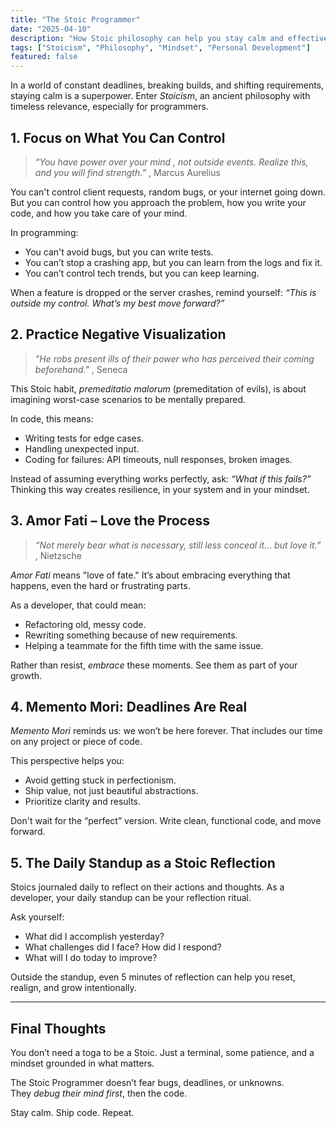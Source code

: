 ```yaml
---
title: "The Stoic Programmer"
date: "2025-04-10"
description: "How Stoic philosophy can help you stay calm and effective in the ever-changing world of software development."
tags: ["Stoicism", "Philosophy", "Mindset", "Personal Development"]
featured: false
---
```


In a world of constant deadlines, breaking builds, and shifting requirements, staying calm is a superpower. Enter _Stoicism_, an ancient philosophy with timeless relevance, especially for programmers.

## 1. Focus on What You Can Control

> _“You have power over your mind , not outside events. Realize this, and you will find strength.”_ , Marcus Aurelius

You can't control client requests, random bugs, or your internet going down. But you can control how you approach the problem, how you write your code, and how you take care of your mind.

In programming:

- You can't avoid bugs, but you can write tests.
- You can’t stop a crashing app, but you can learn from the logs and fix it.
- You can’t control tech trends, but you can keep learning.

When a feature is dropped or the server crashes, remind yourself: _“This is outside my control. What’s my best move forward?”_

## 2. Practice Negative Visualization

> _"He robs present ills of their power who has perceived their coming beforehand."_ , Seneca

This Stoic habit, _premeditatio malorum_ (premeditation of evils), is about imagining worst-case scenarios to be mentally prepared.

In code, this means:

- Writing tests for edge cases.
- Handling unexpected input.
- Coding for failures: API timeouts, null responses, broken images.

Instead of assuming everything works perfectly, ask: _“What if this fails?”_ Thinking this way creates resilience, in your system and in your mindset.

## 3. Amor Fati – Love the Process

> _“Not merely bear what is necessary, still less conceal it… but love it.”_ , Nietzsche

_Amor Fati_ means "love of fate." It’s about embracing everything that happens, even the hard or frustrating parts.

As a developer, that could mean:

- Refactoring old, messy code.
- Rewriting something because of new requirements.
- Helping a teammate for the fifth time with the same issue.

Rather than resist, _embrace_ these moments. See them as part of your growth.

## 4. Memento Mori: Deadlines Are Real

_Memento Mori_ reminds us: we won’t be here forever. That includes our time on any project or piece of code.

This perspective helps you:

- Avoid getting stuck in perfectionism.
- Ship value, not just beautiful abstractions.
- Prioritize clarity and results.

Don't wait for the “perfect” version. Write clean, functional code, and move forward.

## 5. The Daily Standup as a Stoic Reflection

Stoics journaled daily to reflect on their actions and thoughts. As a developer, your daily standup can be your reflection ritual.

Ask yourself:

- What did I accomplish yesterday?
- What challenges did I face? How did I respond?
- What will I do today to improve?

Outside the standup, even 5 minutes of reflection can help you reset, realign, and grow intentionally.

---

## Final Thoughts

You don’t need a toga to be a Stoic. Just a terminal, some patience, and a mindset grounded in what matters.

The Stoic Programmer doesn’t fear bugs, deadlines, or unknowns.  
They _debug their mind first_, then the code.

Stay calm. Ship code. Repeat.
